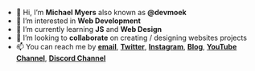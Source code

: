 - 👋 Hi, I’m **Michael Myers** also known as **@devmoek**
- 👀 I’m interested in **Web Development**
- 🌱 I’m currently learning **JS** and **Web Design**
- 💞️ I’m looking to **collaborate** on creating / designing websites projects
- 📫 You can reach me by **[email](mailto:moekdeveloper@gmail.com)**, **[Twitter](https://twiter.com/devmoek)**, **[Instagram](https://instagram.com/devmoek)**, **[Blog](https://devmoek.medium.com)**, **[YouTube Channel](https://www.youtube.com/channel/UCJ7a90E4ZflmScpRxfyyeCw)**, **[Discord Channel](https://discord.gg/qyDVEa2J)** 

<!---
devmoek/devmoek is a ✨ special ✨ repository because its `README.md` (this file) appears on your GitHub profile.
You can click the Preview link to take a look at your changes.
--->
